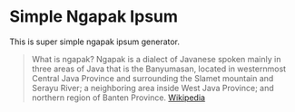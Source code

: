 # Simple Ngapak Ipsum
This is super simple ngapak ipsum generator.

> What is ngapak? Ngapak is a dialect of Javanese spoken mainly in three areas of Java that is the Banyumasan, located in westernmost Central Java Province and surrounding the Slamet mountain and Serayu River; a neighboring area inside West Java Province; and northern region of Banten Province. [Wikipedia](https://en.wikipedia.org/wiki/Banyumasan_dialect)
